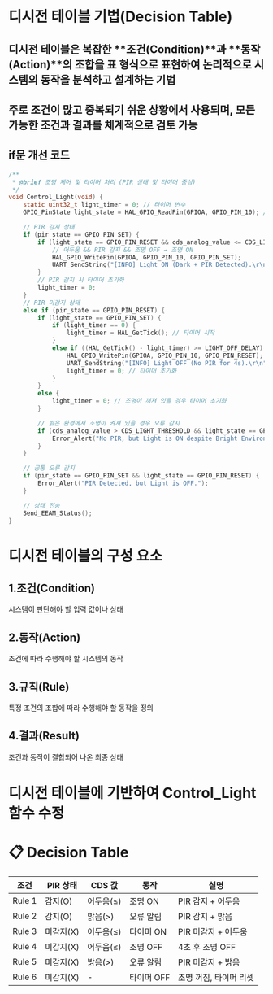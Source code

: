 # **디시전 테이블 기법(Decision Table)**
## 디시전 테이블은 복잡한 **조건(Condition)**과 **동작(Action)**의 조합을 표 형식으로 표현하여 논리적으로 시스템의 동작을 분석하고 설계하는 기법

## 주로 조건이 많고 중복되기 쉬운 상황에서 사용되며, 모든 가능한 조건과 결과를 체계적으로 검토 가능 


## if문 개선 코드 
```c 
/**
 * @brief 조명 제어 및 타이머 처리 (PIR 상태 및 타이머 중심)
 */
void Control_Light(void) {
    static uint32_t light_timer = 0; // 타이머 변수
    GPIO_PinState light_state = HAL_GPIO_ReadPin(GPIOA, GPIO_PIN_10); // 현재 조명 상태

    // PIR 감지 상태
    if (pir_state == GPIO_PIN_SET) {
        if (light_state == GPIO_PIN_RESET && cds_analog_value <= CDS_LIGHT_THRESHOLD) {
            // 어두움 && PIR 감지 && 조명 OFF → 조명 ON
            HAL_GPIO_WritePin(GPIOA, GPIO_PIN_10, GPIO_PIN_SET);
            UART_SendString("[INFO] Light ON (Dark + PIR Detected).\r\n");
        }
        // PIR 감지 시 타이머 초기화
        light_timer = 0;
    }
    // PIR 미감지 상태
    else if (pir_state == GPIO_PIN_RESET) {
        if (light_state == GPIO_PIN_SET) {
            if (light_timer == 0) {
                light_timer = HAL_GetTick(); // 타이머 시작
            } 
            else if ((HAL_GetTick() - light_timer) >= LIGHT_OFF_DELAY) {
                HAL_GPIO_WritePin(GPIOA, GPIO_PIN_10, GPIO_PIN_RESET); // 조명 OFF
                UART_SendString("[INFO] Light OFF (No PIR for 4s).\r\n");
                light_timer = 0; // 타이머 초기화
            }
        } 
        else {
            light_timer = 0; // 조명이 꺼져 있을 경우 타이머 초기화
        }

        // 밝은 환경에서 조명이 켜져 있을 경우 오류 감지
        if (cds_analog_value > CDS_LIGHT_THRESHOLD && light_state == GPIO_PIN_SET) {
            Error_Alert("No PIR, but Light is ON despite Bright Environment.");
        }
    }

    // 공통 오류 감지
    if (pir_state == GPIO_PIN_SET && light_state == GPIO_PIN_RESET) {
        Error_Alert("PIR Detected, but Light is OFF.");
    }

    // 상태 전송
    Send_EEAM_Status();
}
```
# **디시전 테이블의 구성 요소**
## 1.조건(Condition)
시스템이 판단해야 할 입력 값이나 상태
## 2.동작(Action)
조건에 따라 수행해야 할 시스템의 동작
## 3.규칙(Rule)
특정 조건의 조합에 따라 수행해야 할 동작을 정의
## 4.결과(Result)
조건과 동작이 결합되어 나온 최종 상태



# **디시전 테이블에 기반하여 Control_Light 함수 수정** 


# 📋 Decision Table
| 조건       | PIR 상태 | CDS 값     | 동작       | 설명                 |
|------------|----------|-----------|-----------|---------------------- |
| Rule 1     | 감지(O)  | 어두움(≤) | 조명 ON   | PIR 감지 + 어두움       |
| Rule 2     | 감지(O)  | 밝음(>)   | 오류 알림 | PIR 감지 + 밝음         |
| Rule 3     | 미감지(X)| 어두움(≤) | 타이머 ON | PIR 미감지 + 어두움      |
| Rule 4     | 미감지(X)| 어두움(≤) | 조명 OFF  | 4초 후 조명 OFF         |
| Rule 5     | 미감지(X)| 밝음(>)   | 오류 알림 | PIR 미감지 + 밝음       |
| Rule 6     | 미감지(X)| -         | 타이머 OFF| 조명 꺼짐, 타이머 리셋  |
